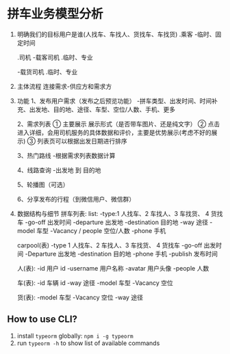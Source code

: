 # 拼车业务模型分析

1. 明确我们的目标用户是谁(人找车、车找人、货找车、车找货)
   .乘客 -临时、固定时间

   .司机 -载客司机
   .临时、专业

   -载货司机
   .临时、专业

2. 主体流程
   连接需求-供应方和需求方

3. 功能
   1、发布用户需求（发布之后预览功能） -拼车类型、出发时间、时间补充、出发地、目的地、途径、车型、空位/人数、手机、更多

   2、需求列表
   ① 主要展示 展示形式（是否带车图片、还是纯文字）
   ② 点击进入详细，会用司机服务的具体数据和评价，主要是优势展示(考虑不好的展示)
   ③ 列表页可以根据出发日期进行排序

   3、热门路线 -根据需求列表数据计算

   4、线路查询 -出发地 到 目的地

   5、轮播图（可选）

   6、分享发布的行程（到微信用户、微信群）

4. 数据结构与细节
   拼车列表: list:
   -type:1 人找车、2 车找人、3 车找货、 4 货找车
   -go-off 出发时间
   -departure 出发地
   -destination 目的地
   -way 途径
   -model 车型
   -Vacancy / people 空位/人数
   -phone 手机

   carpool(表)
   -type 1 人找车、2 车找人、3 车找货、 4 货找车
   -go-off 出发时间
   -Departure 出发地
   -destination 目的地
   -phone 手机
   -publish 发布时间

   人(表):
   -id 用户 id
   -username 用户名称
   -avatar 用户头像
   -people 人数

   车(表):
   -id 车辆 id
   -way 途径
   -model 车型
   -Vacancy 空位

   货(表):
   -model 车型
   -Vacancy 空位
   -way 途径

## How to use CLI?

1. install `typeorm` globally: `npm i -g typeorm`
2. run `typeorm -h` to show list of available commands
